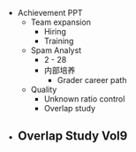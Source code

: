- Achievement PPT
	- Team expansion
		- Hiring
		- Training
	- Spam Analyst
		- 2  - 28
		- 内部培养
			- Grader career path
	- Quality
		- Unknown ratio control
		- Overlap study
- Overlap Study Vol9
	-